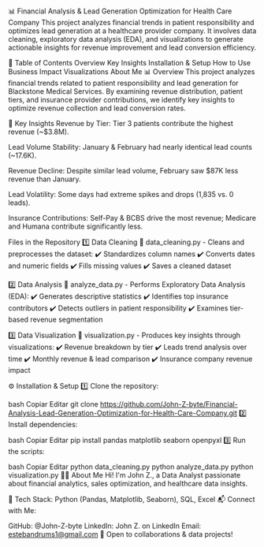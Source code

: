 📊 Financial Analysis & Lead Generation Optimization for Health Care Company
This project analyzes financial trends in patient responsibility and optimizes lead generation at a healthcare provider company. It involves data cleaning, exploratory data analysis (EDA), and visualizations to generate actionable insights for revenue improvement and lead conversion efficiency.

📖 Table of Contents
Overview
Key Insights
Installation & Setup
How to Use
Business Impact
Visualizations
About Me
📊 Overview
This project analyzes financial trends related to patient responsibility and lead generation for Blackstone Medical Services. By examining revenue distribution, patient tiers, and insurance provider contributions, we identify key insights to optimize revenue collection and lead conversion rates.

🔎 Key Insights
 Revenue by Tier: Tier 3 patients contribute the highest revenue (~$3.8M).

 Lead Volume Stability: January & February had nearly identical lead counts (~17.6K).


 Revenue Decline: Despite similar lead volume, February saw $87K less revenue than January.

 Lead Volatility: Some days had extreme spikes and drops (1,835 vs. 0 leads).




 Insurance Contributions: Self-Pay & BCBS drive the most revenue; Medicare and Humana contribute significantly less.


 Files in the Repository
1️⃣ Data Cleaning
📌 data_cleaning.py - Cleans and preprocesses the dataset:
✔️ Standardizes column names
✔️ Converts dates and numeric fields
✔️ Fills missing values
✔️ Saves a cleaned dataset

2️⃣ Data Analysis
📌 analyze_data.py - Performs Exploratory Data Analysis (EDA):
✔️ Generates descriptive statistics
✔️ Identifies top insurance contributors
✔️ Detects outliers in patient responsibility
✔️ Examines tier-based revenue segmentation

3️⃣ Data Visualization
📌 visualization.py - Produces key insights through visualizations:
✔️ Revenue breakdown by tier
✔️ Leads trend analysis over time
✔️ Monthly revenue & lead comparison
✔️ Insurance company revenue impact

⚙ Installation & Setup
1️⃣ Clone the repository:

bash
Copiar
Editar
git clone https://github.com/John-Z-byte/Financial-Analysis-Lead-Generation-Optimization-for-Health-Care-Company.git
2️⃣ Install dependencies:

bash
Copiar
Editar
pip install pandas matplotlib seaborn openpyxl
3️⃣ Run the scripts:

bash
Copiar
Editar
python data_cleaning.py
python analyze_data.py
python visualization.py
👨‍💻 About Me
Hi! I'm John Z., a Data Analyst passionate about financial analytics, sales optimization, and healthcare data insights.

🔹 Tech Stack: Python (Pandas, Matplotlib, Seaborn), SQL, Excel
📬 Connect with Me:

GitHub: @John-Z-byte
LinkedIn: John Z. on LinkedIn
Email: estebandrums1@gmail.com
🚀 Open to collaborations & data projects!

